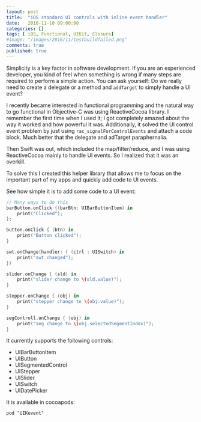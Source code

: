 ```yaml
---
layout: post
title:  "iOS standard UI controls with inline event handler"
date:   2016-11-10 09:00:00
categories: []
tags: [ iOS, Functional, UIKit, Closure]
#image: "/images/2016/11/testbuildfailed.png"
comments: true
published: true
---
```



Simplicity is a key factor in software development. If you are an experienced developer, you kind of feel when something is wrong if many steps are required to perform a simple action.
You can ask yourself: Do we really need to create a delegate or a method and `addTarget` to simply handle a UI event?

I recently became interested in functional programming and the natural way to go functional in Objective-C was using ReactiveCocoa library. I remember the first time when I used it; I got completely amazed about the way it worked and how powerful it was. Additionally, it solved the UI control event problem by just using `rac_signalForControlEvents` and attach a code block. Much better that the delegate and adTarget paraphernalia.

Then Swift was out, which included the map/filter/reduce, and I was using ReactiveCocoa mainly to handle UI events. So I realized that it was an overkill.

To solve this I created this helper library that allows me to focus on the important part of my apps and quickly add code to UI events.

See how simple it is to add some code to a UI event:

```swift
// Many ways to do this
barButton.onClick {(barBtn: UIBarButtonItem) in
    print("Clicked");
};

button.onClick { (btn) in
    print("Button clicked");
}

swt.onChange(handler: { (ctrl : UISwitch) in
    print("swt changed");
})

slider.onChange { (sld) in
    print("slider change to \(sld.value)");
}

stepper.onChange { (obj) in
    print("stepper change to \(obj.value)");
}

segControll.onChange { (obj) in
    print("seg change to \(obj.selectedSegmentIndex)");
}

```

It currently supports the following controls:
* UIBarButtonItem
* UIButton
* UISegmentedControl
* UIStepper
* UISlider
* UISwitch
* UIDatePicker

It is available in cocoapods:

`pod "UIKevent"`
